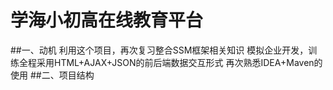 # 学海小初高在线教育平台
##一、动机
    利用这个项目，再次复习整合SSM框架相关知识
    模拟企业开发，训练全程采用HTML+AJAX+JSON的前后端数据交互形式
    再次熟悉IDEA+Maven的使用
##二、项目结构
